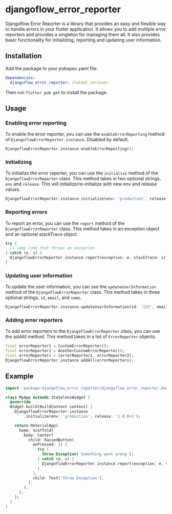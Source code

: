 # djangoflow_error_reporter

Djangoflow Error Reporter is a library that provides an easy and flexible way to handle errors in your flutter application. It allows you to add multiple error reporters and provides a singleton for managing them all. It also provides basic functionality for initializing, reporting and updating user information.

## Installation

Add the package to your pubspec.yaml file:

```yaml
dependencies:
  djangoflow_error_reporter: <latest_version>
```

Then run `flutter pub get` to install the package.

## Usage

### Enabling error reporting

To enable the error reporter, you can use the `enableErrorReporting` method of `DjangoflowErrorReporter.instance`. Disabled by default.

```dart
DjangoflowErrorReporter.instance.enableErrorReporting();
```

### Initializing

To initialize the error reporter, you can use the `initialize` method of the `DjangoflowErrorReporter` class. This method takes in two optional strings, `env` and `release`. This will initialize/re-initialize with new env and release values.

```dart
DjangoflowErrorReporter.instance.initialize(env: 'production', release: '1.0.0+1');
```

### Reporting errors

To report an error, you can use the `report` method of the `DjangoflowErrorReporter` class. This method takes in an exception object and an optional stackTrace object.

```dart
try {
  // some code that throws an exception
} catch (e, s) {
  DjangoflowErrorReporter.instance.report(exception: e, stackTrace: s);
}
```

### Updating user information

To update the user information, you can use the `updateUserInformation` method of the `DjangoflowErrorReporter` class. This method takes in three optional strings, `id`, `email`, and `name`.

```dart
DjangoflowErrorReporter.instance.updateUserInformation(id: '123', email: 'user@example.com', name: 'John Doe');
```

### Adding error reporters

To add error reporters to the `DjangoflowErrorReporter` class, you can use the addAll method. This method takes in a list of `ErrorReporter` objects.

```dart
final errorReporter1 = CustomErrorReporter();
final errorReporter2 = AnotherCustomErrorReporter();
final errorReporters = [errorReporter1, errorReporter2];
DjangoflowErrorReporter.instance.addAll(errorReporters);
```

## Example

```dart
import 'package:djangoflow_error_reporter/djangoflow_error_reporter.dart';

class MyApp extends StatelessWidget {
  @override
  Widget build(BuildContext context) {
    DjangoflowErrorReporter.instance
        .initialize(env: 'production', release: '1.0.0+1');

    return MaterialApp(
      home: Scaffold(
        body: Center(
          child: RaisedButton(
            onPressed: () {
              try {
                throw Exception('Something went wrong');
              } catch (e, s) {
                DjangoflowErrorReporter.instance.report(exception: e, stackTrace: s);
              }
            },
            child: Text('Throw Exception'),
          ),
        ),
      ),
    );
  }
}
```
